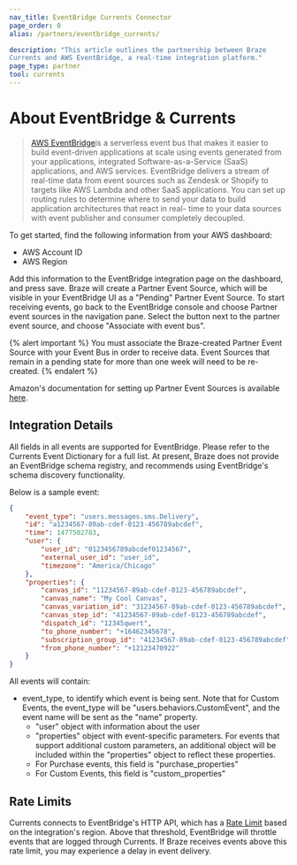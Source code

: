 ```yaml
---
nav_title: EventBridge Currents Connector
page_order: 0
alias: /partners/eventbridge_currents/

description: "This article outlines the partnership between Braze
Currents and AWS EventBridge, a real-time integration platform."
page_type: partner
tool: currents
---
```


# About EventBridge & Currents


> [AWS EventBridge](https://aws.amazon.com/eventbridge/)is a serverless event bus that makes it easier to build event-driven applications at scale using events generated from your applications, integrated Software-as-a-Service (SaaS) applications, and AWS services. EventBridge delivers a stream of real-time data from event sources such as Zendesk or Shopify to targets like AWS Lambda and other SaaS applications. You can set up routing rules to determine where to send your data to build application architectures that react in real- time to your data sources with event publisher and consumer completely decoupled.

To get started, find the following information from your AWS dashboard:

-   AWS Account ID
-   AWS Region


Add this information to the EventBridge integration page on the
dashboard, and press save. Braze will create a Partner Event Source,
which will be visible in your EventBridge UI as a "Pending" Partner
Event Source. To start receiving
events, go back to the EventBridge console and choose Partner event
sources in the navigation pane. Select the button next to the partner event source, and choose "Associate with event bus".


{% alert important %}
You must associate the Braze-created Partner Event Source with your
Event Bus in order to receive data. Event Sources that remain in a
pending state for more than one week will need to be re-created.
{% endalert %}

Amazon's documentation for setting up Partner Event Sources is available [here](https://docs.aws.amazon.com/eventbridge/latest/userguide/eb-saas-integration.html).

## Integration Details

All fields in all events are supported for EventBridge. Please refer
to the Currents Event Dictionary for a full list. At present, Braze
does not provide an EventBridge schema registry, and recommends using EventBridge's
schema discovery functionality.

Below is a sample event:
```json
{
    "event_type": "users.messages.sms.Delivery",
    "id": "a1234567-89ab-cdef-0123-456789abcdef",
    "time": 1477502783,
    "user": {
        "user_id": "0123456789abcdef01234567",
        "external_user_id": "user_id",
        "timezone": "America/Chicago"
    },
    "properties": {
        "canvas_id": "11234567-89ab-cdef-0123-456789abcdef",
        "canvas_name": "My Cool Canvas",
        "canvas_variation_id": "31234567-89ab-cdef-0123-456789abcdef",
        "canvas_step_id": "41234567-89ab-cdef-0123-456789abcdef",
        "dispatch_id": "12345qwert",
        "to_phone_number": "+16462345678",
        "subscription_group_id": "41234567-89ab-cdef-0123-456789abcdef",
        "from_phone_number": "+12123470922"
    }
}
```

All events will contain:
-   event_type, to identify which event is being sent. Note that for
    Custom Events, the event_type will be
    "users.behaviors.CustomEvent", and the event name will be sent as
    the "name" property.
	-   "user" object with information about the user
	-   "properties" object with event-specific parameters. For events
    that support additional custom parameters, an additional object
    will be included within the "properties" object to reflect these properties.
	   - For Purchase events, this field is "purchase_properties" 
       - For Custom Events, this field is "custom_properties"


## Rate Limits

Currents connects to EventBridge's HTTP API, which has a
[Rate Limit](https://docs.aws.amazon.com/eventbridge/latest/userguide/eb-quota.html#eb-putevents-limits)
based on the integration's region. Above that threshold, EventBridge
will throttle events that are logged through Currents. If Braze
receives events above this rate limit, you may experience a delay
in event delivery.

[support]: {{site.baseurl}}/support_contact/

